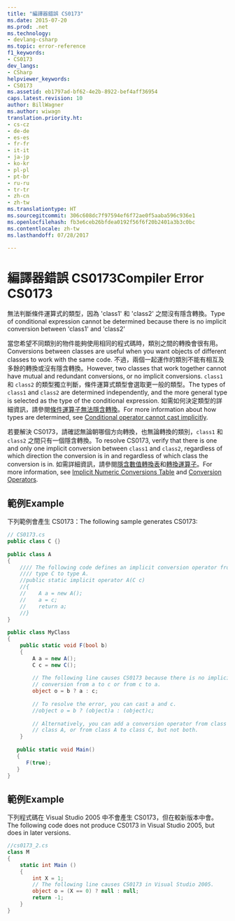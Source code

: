 ```yaml
---
title: "編譯器錯誤 CS0173"
ms.date: 2015-07-20
ms.prod: .net
ms.technology:
- devlang-csharp
ms.topic: error-reference
f1_keywords:
- CS0173
dev_langs:
- CSharp
helpviewer_keywords:
- CS0173
ms.assetid: eb1797ad-bf62-4e2b-8922-bef4aff36954
caps.latest.revision: 10
author: BillWagner
ms.author: wiwagn
translation.priority.ht:
- cs-cz
- de-de
- es-es
- fr-fr
- it-it
- ja-jp
- ko-kr
- pl-pl
- pt-br
- ru-ru
- tr-tr
- zh-cn
- zh-tw
ms.translationtype: HT
ms.sourcegitcommit: 306c608dc7f97594ef6f72ae0f5aaba596c936e1
ms.openlocfilehash: fb3e6ceb26bfdea0192f56f6f20b2401a3b3c0bc
ms.contentlocale: zh-tw
ms.lasthandoff: 07/28/2017

---
```

# <a name="compiler-error-cs0173"></a><span data-ttu-id="8d8e5-102">編譯器錯誤 CS0173</span><span class="sxs-lookup"><span data-stu-id="8d8e5-102">Compiler Error CS0173</span></span>
<span data-ttu-id="8d8e5-103">無法判斷條件運算式的類型，因為 'class1' 和 'class2' 之間沒有隱含轉換。</span><span class="sxs-lookup"><span data-stu-id="8d8e5-103">Type of conditional expression cannot be determined because there is no implicit conversion between 'class1' and 'class2'</span></span>  
  
 <span data-ttu-id="8d8e5-104">當您希望不同類別的物件能夠使用相同的程式碼時，類別之間的轉換會很有用。</span><span class="sxs-lookup"><span data-stu-id="8d8e5-104">Conversions between classes are useful when you want objects of different classes to work with the same code.</span></span> <span data-ttu-id="8d8e5-105">不過，兩個一起運作的類別不能有相互及多餘的轉換或沒有隱含轉換。</span><span class="sxs-lookup"><span data-stu-id="8d8e5-105">However, two classes that work together cannot have mutual and redundant conversions, or no implicit conversions.</span></span> <span data-ttu-id="8d8e5-106">`class1` 和 `class2` 的類型獨立判斷，條件運算式類型會選取更一般的類型。</span><span class="sxs-lookup"><span data-stu-id="8d8e5-106">The types of `class1` and `class2` are determined independently, and the more general type is selected as the type of the conditional expression.</span></span> <span data-ttu-id="8d8e5-107">如需如何決定類型的詳細資訊，請參閱[條件運算子無法隱含轉換](http://go.microsoft.com/fwlink/?LinkId=213999)。</span><span class="sxs-lookup"><span data-stu-id="8d8e5-107">For more information about how types are determined, see [Conditional operator cannot cast implicitly](http://go.microsoft.com/fwlink/?LinkId=213999).</span></span>  
  
 <span data-ttu-id="8d8e5-108">若要解決 CS0173，請確認無論朝哪個方向轉換，也無論轉換的類別，`class1` 和 `class2` 之間只有一個隱含轉換。</span><span class="sxs-lookup"><span data-stu-id="8d8e5-108">To resolve CS0173, verify that there is one and only one implicit conversion between `class1` and `class2`, regardless of which direction the conversion is in and regardless of which class the conversion is in.</span></span> <span data-ttu-id="8d8e5-109">如需詳細資訊，請參閱[隱含數值轉換表](../../../csharp/language-reference/keywords/implicit-numeric-conversions-table.md)和[轉換運算子](../../../csharp/programming-guide/statements-expressions-operators/conversion-operators.md)。</span><span class="sxs-lookup"><span data-stu-id="8d8e5-109">For more information, see [Implicit Numeric Conversions Table](../../../csharp/language-reference/keywords/implicit-numeric-conversions-table.md) and [Conversion Operators](../../../csharp/programming-guide/statements-expressions-operators/conversion-operators.md).</span></span>  
  
## <a name="example"></a><span data-ttu-id="8d8e5-110">範例</span><span class="sxs-lookup"><span data-stu-id="8d8e5-110">Example</span></span>  
 <span data-ttu-id="8d8e5-111">下列範例會產生 CS0173：</span><span class="sxs-lookup"><span data-stu-id="8d8e5-111">The following sample generates CS0173:</span></span>  
  
```csharp  
// CS0173.cs  
public class C {}  
  
public class A   
{  
    //// The following code defines an implicit conversion operator from    
    //// type C to type A.  
    //public static implicit operator A(C c)  
    //{  
    //    A a = new A();  
    //    a = c;  
    //    return a;  
    //}  
}  
  
public class MyClass  
{  
    public static void F(bool b)  
    {  
        A a = new A();  
        C c = new C();  
  
        // The following line causes CS0173 because there is no implicit  
        // conversion from a to c or from c to a.  
        object o = b ? a : c;  
  
        // To resolve the error, you can cast a and c.  
        //object o = b ? (object)a : (object)c;  
  
        // Alternatively, you can add a conversion operator from class C to  
        // class A, or from class A to class C, but not both.  
    }  
  
   public static void Main()  
   {  
      F(true);  
   }  
}  
```  
  
## <a name="example"></a><span data-ttu-id="8d8e5-112">範例</span><span class="sxs-lookup"><span data-stu-id="8d8e5-112">Example</span></span>  
 <span data-ttu-id="8d8e5-113">下列程式碼在 Visual Studio 2005 中不會產生 CS0173，但在較新版本中會。</span><span class="sxs-lookup"><span data-stu-id="8d8e5-113">The following code does not produce CS0173 in Visual Studio 2005, but does in later versions.</span></span>  
  
```csharp  
//cs0173_2.cs  
class M  
{  
    static int Main ()  
    {  
        int X = 1;  
        // The following line causes CS0173 in Visual Studio 2005.  
        object o = (X == 0) ? null : null;  
        return -1;  
    }  
}  
```

